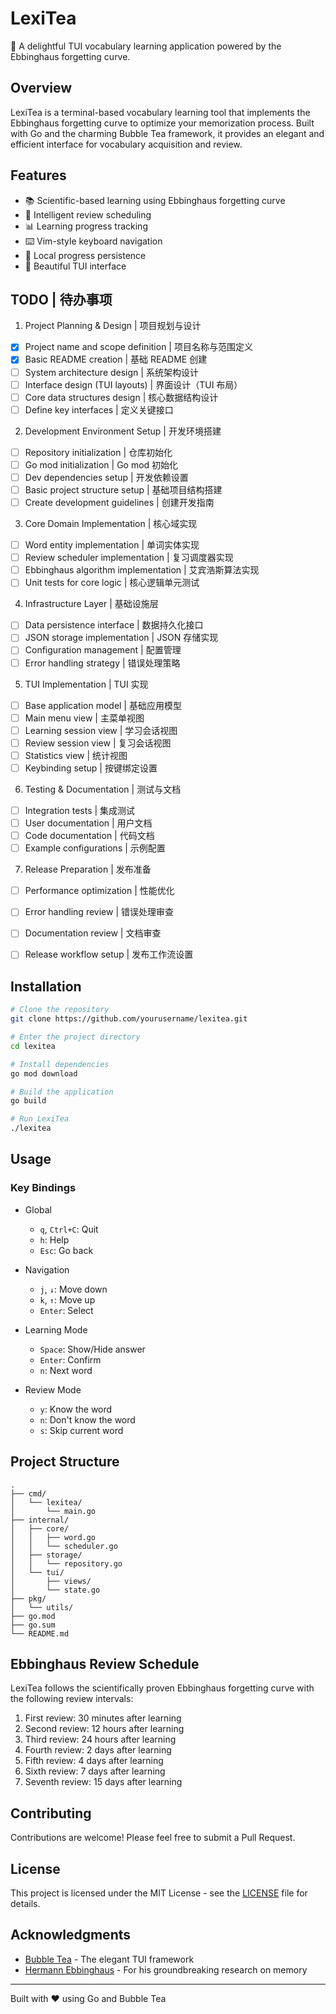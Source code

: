 # LexiTea

🍵 A delightful TUI vocabulary learning application powered by the Ebbinghaus forgetting curve.

## Overview

LexiTea is a terminal-based vocabulary learning tool that implements the Ebbinghaus forgetting curve to optimize your memorization process. Built with Go and the charming Bubble Tea framework, it provides an elegant and efficient interface for vocabulary acquisition and review.

## Features

- 📚 Scientific-based learning using Ebbinghaus forgetting curve
- 🎯 Intelligent review scheduling
- 📊 Learning progress tracking
- ⌨️ Vim-style keyboard navigation
- 💾 Local progress persistence
- 🎨 Beautiful TUI interface

## TODO | 待办事项

1. Project Planning & Design | 项目规划与设计
  - [x] Project name and scope definition | 项目名称与范围定义
  - [x] Basic README creation | 基础 README 创建
  - [ ] System architecture design | 系统架构设计
  - [ ] Interface design (TUI layouts) | 界面设计（TUI 布局）
  - [ ] Core data structures design | 核心数据结构设计
  - [ ] Define key interfaces | 定义关键接口

2. Development Environment Setup | 开发环境搭建
  - [ ] Repository initialization | 仓库初始化
  - [ ] Go mod initialization | Go mod 初始化
  - [ ] Dev dependencies setup | 开发依赖设置
  - [ ] Basic project structure setup | 基础项目结构搭建
  - [ ] Create development guidelines | 创建开发指南

3. Core Domain Implementation | 核心域实现
  - [ ] Word entity implementation | 单词实体实现
  - [ ] Review scheduler implementation | 复习调度器实现
  - [ ] Ebbinghaus algorithm implementation | 艾宾浩斯算法实现
  - [ ] Unit tests for core logic | 核心逻辑单元测试

4. Infrastructure Layer | 基础设施层
  - [ ] Data persistence interface | 数据持久化接口
  - [ ] JSON storage implementation | JSON 存储实现
  - [ ] Configuration management | 配置管理
  - [ ] Error handling strategy | 错误处理策略

5. TUI Implementation | TUI 实现
  - [ ] Base application model | 基础应用模型
  - [ ] Main menu view | 主菜单视图
  - [ ] Learning session view | 学习会话视图
  - [ ] Review session view | 复习会话视图
  - [ ] Statistics view | 统计视图
  - [ ] Keybinding setup | 按键绑定设置

6. Testing & Documentation | 测试与文档
  - [ ] Integration tests | 集成测试
  - [ ] User documentation | 用户文档
  - [ ] Code documentation | 代码文档
  - [ ] Example configurations | 示例配置

7. Release Preparation | 发布准备
  - [ ] Performance optimization | 性能优化
  - [ ] Error handling review | 错误处理审查
  - [ ] Documentation review | 文档审查
  - [ ] Release workflow setup | 发布工作流设置


## Installation

```bash
# Clone the repository
git clone https://github.com/yourusername/lexitea.git

# Enter the project directory
cd lexitea

# Install dependencies
go mod download

# Build the application
go build

# Run LexiTea
./lexitea
```

## Usage

### Key Bindings

- Global
    - `q`, `Ctrl+C`: Quit
    - `h`: Help
    - `Esc`: Go back

- Navigation
    - `j`, `↓`: Move down
    - `k`, `↑`: Move up
    - `Enter`: Select

- Learning Mode
    - `Space`: Show/Hide answer
    - `Enter`: Confirm
    - `n`: Next word

- Review Mode
    - `y`: Know the word
    - `n`: Don't know the word
    - `s`: Skip current word

## Project Structure

```
.
├── cmd/
│   └── lexitea/
│       └── main.go
├── internal/
│   ├── core/
│   │   ├── word.go
│   │   └── scheduler.go
│   ├── storage/
│   │   └── repository.go
│   └── tui/
│       ├── views/
│       └── state.go
├── pkg/
│   └── utils/
├── go.mod
├── go.sum
└── README.md
```

## Ebbinghaus Review Schedule

LexiTea follows the scientifically proven Ebbinghaus forgetting curve with the following review intervals:

1. First review: 30 minutes after learning
2. Second review: 12 hours after learning
3. Third review: 24 hours after learning
4. Fourth review: 2 days after learning
5. Fifth review: 4 days after learning
6. Sixth review: 7 days after learning
7. Seventh review: 15 days after learning

## Contributing

Contributions are welcome! Please feel free to submit a Pull Request.

## License

This project is licensed under the MIT License - see the [LICENSE](LICENSE) file for details.

## Acknowledgments

- [Bubble Tea](https://github.com/charmbracelet/bubbletea) - The elegant TUI framework
- [Hermann Ebbinghaus](https://en.wikipedia.org/wiki/Hermann_Ebbinghaus) - For his groundbreaking research on memory

---
Built with ❤️ using Go and Bubble Tea